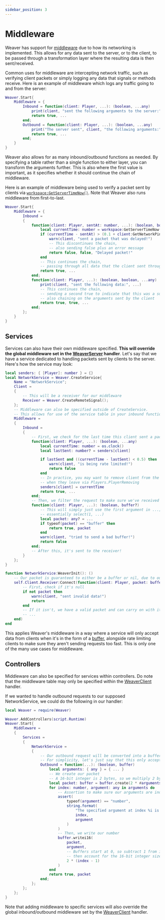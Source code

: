 ```yaml
---
sidebar_position: 3
---
```


# Middleware

Weaver has support for [middleware](https://en.wikipedia.org/wiki/Middleware) due to how its networking is implemented. This allows for any data sent to the server, or to the client, to be passed through a transformation layer where the resulting data is then sent/received.

Common uses for middleware are intercepting network traffic, such as verifying client packets or simply logging any data that signals or methods receive. Here is an example of middleware which logs any traffic going to and from the server:

```lua
Weaver.Start{
	Middleware = {
		Inbound = function(client: Player, ...): (boolean, ...any)
			print(client, "sent the following arguments to the server:", ...)
			return true, ...
		end;
		Outbound = function(client: Player, ...): (boolean, ...any)
			print("The server sent", client, "the following arguments:" ...)
			return true, ...
		end;
	}
}
```

Weaver also allows for as many inbound/outbound functions as needed. By specifying a table rather than a single function to either layer, you can transform the arguments further. This is also where the first value is important, as it specifies whether it should continue the chain of middleware.

Here is an example of middleware being used to verify a packet sent by clients via [`workspace:GetServerTimeNow()`](https://create.roblox.com/docs/reference/engine/classes/Workspace#GetServerTimeNow). Note that Weaver also runs middleware from first-to-last.

```lua
Weaver.Start{
	Middleware = {
		Inbound =
		{
			function(client: Player, sentAt: number, ...): (boolean, boolean, ...any)
				local currentTime: number = workspace:GetServerTimeNow()
				if (currentTime - sentAt) > (0.1 + client:GetNetworkPing()) then
					warn(client, "sent a packet that was delayed!")
					-- This discontinues the chain,
					-- also sending false plus an error message
					return false, false, "Delayed packet!"
				end
				-- This continues the chain,
				-- passing through all data that the client sent through
				return true, ...
			end;
			function(client: Player, ...): (boolean, boolean, ...any)
				print(client, "sent the following data:", ...)
				-- This continues the chain,
				-- sending a second true to indicate that this was a successful invocation,
				-- also chaining on the arguments sent by the client
				return true, true, ...
			end;
		};
	}
}
```

## Services

Services can also have their own middleware specified. **This will override the global middleware set in the [WeaverServer](/api/WeaverServer) handler**. Let's say that we have a service dedicated to handling packets sent by clients to the server. Here's how the service may look:

```lua
local senders: { [Player]: number } = {}
local NetworkService = Weaver.CreateService{
	Name = "NetworkService";
	Client =
	{
		-- This will be a receiver for our middleware
		Receiver = Weaver.CreateRemoteSignal();
	};
	-- Middleware can also be specified outside of CreateService.
	-- This allows for use of the service table in your inbound functions
	Middleware =
	{
		Inbound =
		{
			-- First, we check for the last time this client sent a packet
			function(client: Player, ...): (boolean, ...any)
				local currentTime: number = os.clock()
				local lastSent: number? = senders[client]

				if lastSent and ((currentTime - lastSent) < 0.5) then
					warn(client, "is being rate limited!")
					return false
				end
				-- In practice, you may want to remove client from the senders dictionary
				-- when they leave via Players.PlayerRemoving
				senders[client] = currentTime
				return true, ...
			end;
			-- Then, we filter the request to make sure we've received a buffer
			function(client: Player, ...): (boolean, buffer?)
				-- This will simply just use the first argument in ...;
				-- essentially select(1, ...)
				local packet: any? = ...
				if typeof(packet) == "buffer" then
					return true, packet
				end
				warn(client, "tried to send a bad buffer!")
				return false
			end;
			-- After this, it's sent to the receiver!
		}
	};
}

function NetworkService:WeaverInit(): ()
	-- Our packet is guaranteed to either be a buffer or nil, due to our inbound middleware
	self.Client.Receiver:Connect(function(client: Player, packet: buffer?): ()
		-- First, check if it's null
		if not packet then
			warn(client, "sent invalid data!")
			return
		end
		-- If it isn't, we have a valid packet and can carry on with it
		-- ...
	end)
end
```

This applies Weaver's middleware in a way where a service will only accept data from clients when it's in the form of a [buffer](https://create.roblox.com/docs/reference/engine/libraries/buffer), alongside rate limiting clients to make sure they aren't sending requests too fast. This is only one of the many use cases for middleware.

## Controllers

Middleware can also be specified for services within controllers. Do note that the middleware table may only be specified within the [WeaverClient](/api/WeaverClient) handler.

If we wanted to handle outbound requests to our supposed NetworkService, we could do the following in our handler:

```lua
local Weaver = require(Weaver)

Weaver.AddControllers(script.Runtime)
Weaver.Start{
	Middleware =
	{
		Services =
		{
			NetworkService =
			{
				-- Our outbound request will be converted into a buffer!
				-- For simplicity, let's just say that this only accepts 16-bit integers
				Outbound = function(...): (boolean, buffer)
					local arguments: { any } = { ... }
					-- We create our packet
					-- A 16-bit integer is 2 bytes, so we multiply 2 by our argument count
					local packet: buffer = buffer.create(2 * #arguments)
					for index: number, argument: any in arguments do
						-- Assertion to make sure our arguments are indeed numbers
						assert(
							typeof(argument) == "number",
							string.format(
								"The specified argument at index %i is not a number! got %*",
								index,
								argument
							)
						)
						-- Then, we write our number
						buffer.writei16(
							packet,
							argument,
							-- Buffers start at 0, so subtract 1 from index,
							-- then account for the 16-bit integer size in bytes
							2 * (index - 1)
						)
					end
					return true, packet
				end;
			};
		};
	};
}
```

Note that adding middleware to specific services will also override the global inbound/outbound middleware set by the [WeaverClient](/api/WeaverClient) handler.

